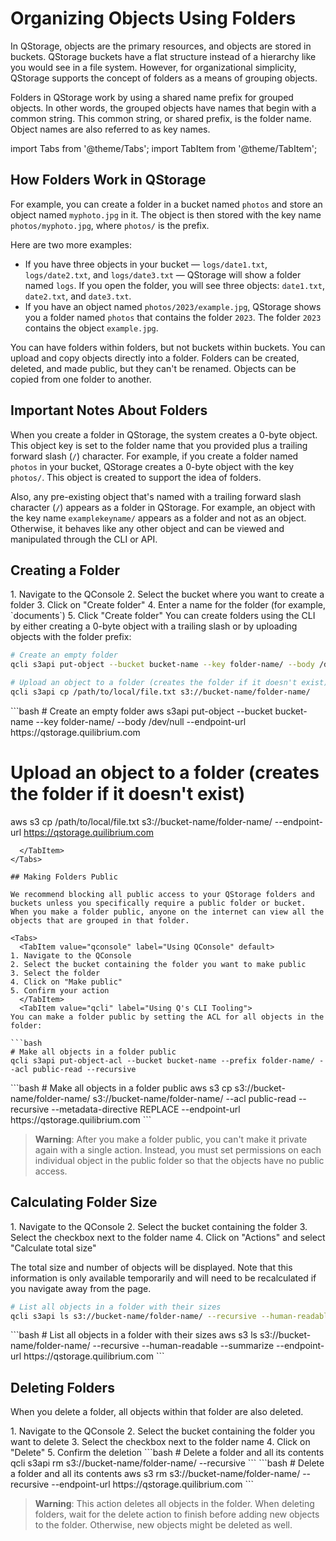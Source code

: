 # Organizing Objects Using Folders

In QStorage, objects are the primary resources, and objects are stored in buckets. QStorage buckets have a flat structure instead of a hierarchy like you would see in a file system. However, for organizational simplicity, QStorage supports the concept of folders as a means of grouping objects.

Folders in QStorage work by using a shared name prefix for grouped objects. In other words, the grouped objects have names that begin with a common string. This common string, or shared prefix, is the folder name. Object names are also referred to as key names.

import Tabs from '@theme/Tabs';
import TabItem from '@theme/TabItem';

## How Folders Work in QStorage

For example, you can create a folder in a bucket named `photos` and store an object named `myphoto.jpg` in it. The object is then stored with the key name `photos/myphoto.jpg`, where `photos/` is the prefix.

Here are two more examples:

* If you have three objects in your bucket — `logs/date1.txt`, `logs/date2.txt`, and `logs/date3.txt` — QStorage will show a folder named `logs`. If you open the folder, you will see three objects: `date1.txt`, `date2.txt`, and `date3.txt`.
* If you have an object named `photos/2023/example.jpg`, QStorage shows you a folder named `photos` that contains the folder `2023`. The folder `2023` contains the object `example.jpg`.

You can have folders within folders, but not buckets within buckets. You can upload and copy objects directly into a folder. Folders can be created, deleted, and made public, but they can't be renamed. Objects can be copied from one folder to another.

## Important Notes About Folders

When you create a folder in QStorage, the system creates a 0-byte object. This object key is set to the folder name that you provided plus a trailing forward slash (`/`) character. For example, if you create a folder named `photos` in your bucket, QStorage creates a 0-byte object with the key `photos/`. This object is created to support the idea of folders.

Also, any pre-existing object that's named with a trailing forward slash character (`/`) appears as a folder in QStorage. For example, an object with the key name `examplekeyname/` appears as a folder and not as an object. Otherwise, it behaves like any other object and can be viewed and manipulated through the CLI or API.

## Creating a Folder

<Tabs>
  <TabItem value="qconsole" label="Using QConsole" default>
1. Navigate to the QConsole
2. Select the bucket where you want to create a folder
3. Click on "Create folder"
4. Enter a name for the folder (for example, `documents`)
5. Click "Create folder"
  </TabItem>
  <TabItem value="qcli" label="Using Q's CLI Tooling">
You can create folders using the CLI by either creating a 0-byte object with a trailing slash or by uploading objects with the folder prefix:

```bash
# Create an empty folder
qcli s3api put-object --bucket bucket-name --key folder-name/ --body /dev/null

# Upload an object to a folder (creates the folder if it doesn't exist)
qcli s3api cp /path/to/local/file.txt s3://bucket-name/folder-name/
```
  </TabItem>
  <TabItem value="thirdparty" label="Using a Third-party S3-compatible CLI">
```bash
# Create an empty folder
aws s3api put-object --bucket bucket-name --key folder-name/ --body /dev/null --endpoint-url https://qstorage.quilibrium.com

# Upload an object to a folder (creates the folder if it doesn't exist)
aws s3 cp /path/to/local/file.txt s3://bucket-name/folder-name/ --endpoint-url https://qstorage.quilibrium.com
```
  </TabItem>
</Tabs>

## Making Folders Public

We recommend blocking all public access to your QStorage folders and buckets unless you specifically require a public folder or bucket. When you make a folder public, anyone on the internet can view all the objects that are grouped in that folder.

<Tabs>
  <TabItem value="qconsole" label="Using QConsole" default>
1. Navigate to the QConsole
2. Select the bucket containing the folder you want to make public
3. Select the folder
4. Click on "Make public"
5. Confirm your action
  </TabItem>
  <TabItem value="qcli" label="Using Q's CLI Tooling">
You can make a folder public by setting the ACL for all objects in the folder:

```bash
# Make all objects in a folder public
qcli s3api put-object-acl --bucket bucket-name --prefix folder-name/ --acl public-read --recursive
```
  </TabItem>
  <TabItem value="thirdparty" label="Using a Third-party S3-compatible CLI">
```bash
# Make all objects in a folder public
aws s3 cp s3://bucket-name/folder-name/ s3://bucket-name/folder-name/ --acl public-read --recursive --metadata-directive REPLACE --endpoint-url https://qstorage.quilibrium.com
```
  </TabItem>
</Tabs>

> **Warning**: After you make a folder public, you can't make it private again with a single action. Instead, you must set permissions on each individual object in the public folder so that the objects have no public access.

## Calculating Folder Size

<Tabs>
  <TabItem value="qconsole" label="Using QConsole" default>
1. Navigate to the QConsole
2. Select the bucket containing the folder
3. Select the checkbox next to the folder name
4. Click on "Actions" and select "Calculate total size"

The total size and number of objects will be displayed. Note that this information is only available temporarily and will need to be recalculated if you navigate away from the page.
  </TabItem>
  <TabItem value="qcli" label="Using Q's CLI Tooling">
```bash
# List all objects in a folder with their sizes
qcli s3api ls s3://bucket-name/folder-name/ --recursive --human-readable --summarize
```
  </TabItem>
  <TabItem value="thirdparty" label="Using a Third-party S3-compatible CLI">
```bash
# List all objects in a folder with their sizes
aws s3 ls s3://bucket-name/folder-name/ --recursive --human-readable --summarize --endpoint-url https://qstorage.quilibrium.com
```
  </TabItem>
</Tabs>

## Deleting Folders

When you delete a folder, all objects within that folder are also deleted.

<Tabs>
  <TabItem value="qconsole" label="Using QConsole" default>
1. Navigate to the QConsole
2. Select the bucket containing the folder you want to delete
3. Select the checkbox next to the folder name
4. Click on "Delete"
5. Confirm the deletion
  </TabItem>
  <TabItem value="qcli" label="Using Q's CLI Tooling">
```bash
# Delete a folder and all its contents
qcli s3api rm s3://bucket-name/folder-name/ --recursive
```
  </TabItem>
  <TabItem value="thirdparty" label="Using a Third-party S3-compatible CLI">
```bash
# Delete a folder and all its contents
aws s3 rm s3://bucket-name/folder-name/ --recursive --endpoint-url https://qstorage.quilibrium.com
```
  </TabItem>
</Tabs>

> **Warning**: This action deletes all objects in the folder. When deleting folders, wait for the delete action to finish before adding new objects to the folder. Otherwise, new objects might be deleted as well. 